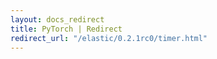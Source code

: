 ```yaml
---
layout: docs_redirect
title: PyTorch | Redirect
redirect_url: "/elastic/0.2.1rc0/timer.html"
---
```

